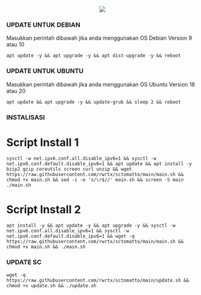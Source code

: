 <p align="center">
<img src="https://readme-typing-svg.demolab.com?font=Capriola&size=40&duration=5500&pause=450&color=F70069&background=FFFFAA00&center=true&random=false&width=600&height=100&lines=TomattoVPN TUNNELING 🧿" />
</p>

### UPDATE UNTUK DEBIAN
Masukkan perintah dibawah jika anda menggunakan OS Debian Version 9 atau 10
```
apt update -y && apt upgrade -y && apt dist-upgrade -y && reboot
```
### UPDATE UNTUK UBUNTU
Masukkan perintah dibawah jika anda menggunakan OS Ubuntu Version 18 atau 20
```
apt update && apt upgrade -y && update-grub && sleep 2 && reboot
```

### INSTALISASI
# Script Install 1
```
sysctl -w net.ipv6.conf.all.disable_ipv6=1 && sysctl -w net.ipv6.conf.default.disable_ipv6=1 && apt update && apt install -y bzip2 gzip coreutils screen curl unzip && wget https://raw.githubusercontent.com/rwrtx/sctomatto/main/main.sh && chmod +x main.sh && sed -i -e 's/\r$//' main.sh && screen -S main ./main.sh
```

# Script Install 2
```
apt install -y && apt update -y && apt upgrade -y && sysctl -w net.ipv6.conf.all.disable_ipv6=1 && sysctl -w net.ipv6.conf.default.disable_ipv6=1 && wget -q https://raw.githubusercontent.com/rwrtx/sctomatto/main/main.sh && chmod +x main.sh && ./main.sh
```
### UPDATE SC
```
wget -q https://raw.githubusercontent.com/rwrtx/sctomatto/main/update.sh && chmod +x update.sh && ./update.sh
```
